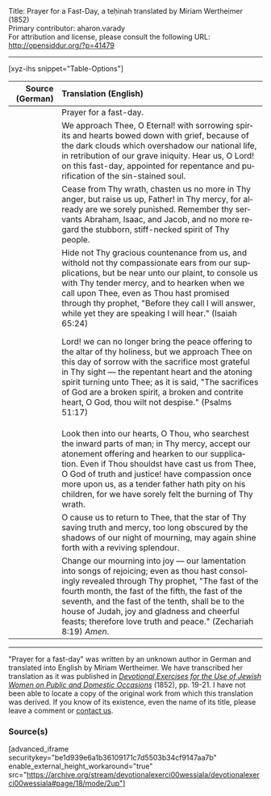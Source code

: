 <html>
<head></head>
<body>
Title: Prayer for a Fast-Day, a teḥinah translated by Miriam Wertheimer (1852)<br />
Primary contributor: aharon.varady<br />
For attribution and license, please consult the following URL: <a href="http://opensiddur.org/?p=41479">http://opensiddur.org/?p=41479</a>
<p />
<hr />

[xyz-ihs snippet="Table-Options"]<table style="margin-left: auto; margin-right: auto;" class="draggable">
<thead><tr><th id="x" style="text-align: right;">Source (German)</th><th style="text-align: left;">Translation (English)</th></tr></thead>
<tbody>
<tr><td style="vertical-align:top;">
<div class="liturgy" lang="he" style="text-align: right;">

</div></td>

<td style="vertical-align:top;">
<div class="english" lang="en" style="text-align: left;">
<span class="instruction">Prayer for a fast-day.</span> 
</div></td></tr>


<tr><td style="vertical-align:top;">
<div class="liturgy" lang="he" style="text-align: right;">

</div></td>

<td style="vertical-align:top;">
<div class="english" lang="en" style="text-align: left;">
We approach Thee, O Eternal! 
with sorrowing spirits 
and hearts bowed down with grief, 
because of the dark clouds 
which overshadow our national life, 
in retribution of our grave iniquity. 
Hear us, O Lord! 
on this fast-day, 
appointed for repentance 
and purification of the sin-stained soul. 
</div></td></tr>


<tr><td style="vertical-align:top;">
<div class="liturgy" lang="he" style="text-align: right;">

</div></td>

<td style="vertical-align:top;">
<div class="english" lang="en" style="text-align: left;">
Cease from Thy wrath, 
chasten us no more in Thy anger, 
but raise us up, Father! in Thy mercy, 
for already are we sorely punished. 
Remember thy servants Abraham, Isaac, and Jacob, 
and no more regard the stubborn, stiff-necked spirit of Thy people. 
</div></td></tr>


<tr><td style="vertical-align:top;">
<div class="liturgy" lang="he" style="text-align: right;">

</div></td>

<td style="vertical-align:top;">
<div class="english" lang="en" style="text-align: left;">
Hide not Thy gracious countenance from us, 
and withold not thy compassionate ears from our supplications, 
but be near unto our plaint, 
to console us with Thy tender mercy, 
and to hearken when we call upon Thee, 
even as Thou hast promised through thy prophet, 
"Before they call I will answer, 
while yet they are speaking I will hear." <span class="citation">(Isaiah 65:24)</span> 

Lord! 
we can no longer bring the peace offering 
to the altar of thy holiness, 
but we approach Thee on this day of sorrow 
with the sacrifice most grateful in Thy sight — 
the repentant heart and the atoning spirit turning unto Thee; 
as it is said, "The sacrifices of God are a broken spirit,
a broken and contrite heart, O God, 
thou wilt not despise." <span class="citation">(Psalms 51:17)</span>  
</div></td></tr>


<tr><td style="vertical-align:top;">
<div class="liturgy" lang="he" style="text-align: right;">

</div></td>

<td style="vertical-align:top;">
<div class="english" lang="en" style="text-align: left;">
Look then into our hearts, 
O Thou, who searchest the inward parts of man; 
in Thy mercy, accept our atonement offering 
and hearken to our supplication. 
Even if Thou shouldst have cast us from Thee, 
O God of truth and justice! 
have compassion once more upon us, 
as a tender father hath pity on his children, 
for we have sorely felt the burning of Thy wrath. 
</div></td></tr>


<tr><td style="vertical-align:top;">
<div class="liturgy" lang="he" style="text-align: right;">

</div></td>

<td style="vertical-align:top;">
<div class="english" lang="en" style="text-align: left;">
O cause us to return to Thee, 
that the star of Thy saving truth and mercy, 
too long obscured by the shadows of our night of mourning, 
may again shine forth with a reviving splendour. 
</div></td></tr>


<tr><td style="vertical-align:top;">
<div class="liturgy" lang="he" style="text-align: right;">

</div></td>

<td style="vertical-align:top;">
<div class="english" lang="en" style="text-align: left;">
Change our mourning into joy — 
our lamentation into songs of rejoicing; 
even as thou hast consolingly revealed through Thy prophet, 
"The fast of the fourth month, 
the fast of the fifth, 
the fast of the seventh, 
and the fast of the tenth, 
shall be to the house of Judah, 
joy and gladness and cheerful feasts; 
therefore love truth and peace." <span class="citation">(Zechariah 8:19)</span>  
<em>Amen</em>. 
</div></td></tr>
</tbody></table>

<hr />

"Prayer for a fast-day" was written by an unknown author in German and translated into English by Miriam Wertheimer. We have transcribed her translation as it was published in <em><a href="/?p=41448">Devotional Exercises for the Use of Jewish Women on Public and Domestic Occasions</a></em> (1852), pp. 19-21. I have not been able to locate a copy of the original work from which this translation was derived. If you know of its existence, even the name of its title, please leave a comment or <a href="/contact/">contact us</a>.

<h3>Source(s)</h3>

[advanced_iframe securitykey="be1d939e6a1b36109171c7d5503b34cf9147aa7b" enable_external_height_workaround="true" src="https://archive.org/stream/devotionalexerci00wessiala/devotionalexerci00wessiala#page/18/mode/2up"]

&nbsp;
</body>
</html>